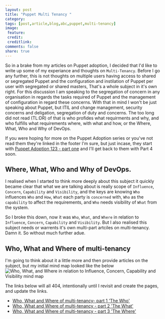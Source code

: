 ```yaml
---
layout: post
title: "Puppet Multi Tenancy "
category:
tags: [post,article,blog,abc,puppet,multi-tenancy]
image:
 feature:
 credit:
 creditlink:
comments: false
share: true
---
```

So in a brake from my articles on Puppet adoption, I decided that I'd like to write up some of my experiance and thoughts on `Multi-Tenancy`. Before I go any further, this is not thoughts on multiple users having access to shared or segregated Puppet and the configuration and instilation of Puppet per user with segregated or shared masters, That's a whole subject in it's own right. For this discussion I am speaking to the segregation of concern in any organisation in regards the tasks required of Puppet and the management of configuration in regard these concerns. With that in mind I won't be just speaking about Puppet, but ITIL and change management, security concerns and deligation, segregation of duty and concerns. The too long did not read (TL:DR) of that is who profides what requirments and why, and who fulfills what requirements where, with what and how, or the Where, What, Who and Why of DevOps.

If you were hoping for more on the Puppet Adoption series or you've not read them they're linked in the footer I'm sure, but just incase, they start with [Puppet Adoption 123 - part one](https://abuxton.github.io/puppet-adoption-123/) and I'll get back to them with Part 4 soon.

## Where, What, Who and Why of DevOps. 

I realised when I started to think more deeply about this subject it quickly became clear that what we are talking about is really scope of `Influence`, `Concern`, `Capability` and `Visibility`, and the keys are knowing `Who` influences `Who` and `How`, `What` each party is `concerned` with, `Who` as the `capability` to affect the requirements, and `Who` needs visibility of `What` from the system.

So I broke this down, now it was `Who`, `What`, and `Where` in relation to `Influence`, `Concern`, `Capability` and `Visibility`. But I also realised this subject needs or warrents it's own multi-part artciles on multi-tenancy. Damn it.  So without much further adue.

## Who, What and Where of multi-tenancy
I'm going to think about it a little more and then provide articles on the subject, but my initial mind map looked like the below
![`Who`, `What`, and `Where` in relation to `Influence`, `Concern`, `Capability` and `Visibility` mind map]( https://abuxton.github.io/assets/images/pmt-mm.jpg)

The links below will all 404, intentionally until I revisit and create the pages, and update the links.
* [Who, What and Where of multi-tenancy- part 1 'The Who'](https://abuxton.github.io/multi-tenancy-part1-who/)
* [Who, What and Where of multi-tenancy - part 2 'The What'](https://abuxton.github.io/multi-tenancy-part2-what/)
* [Who, What and Where of multi-tenancy - part 3 'The Where'](https://abuxton.github.io/multi-tenancy-part3-where/)
